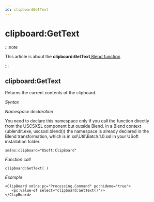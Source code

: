 ```yaml
---
id: clipboardGetText
---
```


# clipboard:GetText




:::note

This article is about the **clipboard:GetText**[ Blend function](/docs/Repositories/Blend_functions).

:::

## **clipboard:GetText**

Returns the current contents of the clipboard.

*Syntax*

*Namespace declaration*

You need to declare this namespace only if you call the function directly from the USCSXSL component but outside Blend. In a Blend context (ublendit.exe, uscsxsl.blend()) the namespace is already declared in the Blend transformation, which is in xsl\\Util\\Batch.1.0.xsl in your USoft installation folder.

```
xmlns:clipboard="USoft:ClipBoard"
```

*Function call*

```
clipboard:GetText( )
```

*Example*

```language-xml
<ClipBoard xmlns:pc="Processing.Command" pc:hideme="true">
   <pc:value-of select="clipboard:GetText()"/>
</ClipBoard>
```

 